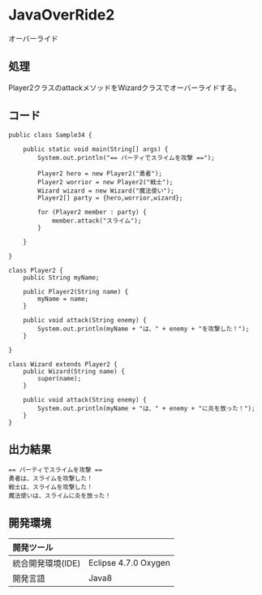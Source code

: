 # JavaOverRide2
オーバーライド

## 処理
Player2クラスのattackメソッドをWizardクラスでオーバーライドする。

## コード
```
public class Sample34 {

	public static void main(String[] args) {
		System.out.println("== パーティでスライムを攻撃 ==");

		Player2 hero = new Player2("勇者");
		Player2 worrior = new Player2("戦士");
		Wizard wizard = new Wizard("魔法使い");
		Player2[] party = {hero,worrior,wizard};

		for (Player2 member : party) {
			member.attack("スライム");
		}

	}

}

class Player2 {
	public String myName;

	public Player2(String name) {
		myName = name;
	}

	public void attack(String enemy) {
		System.out.println(myName + "は、" + enemy + "を攻撃した！");
	}

}

class Wizard extends Player2 {
	public Wizard(String name) {
		super(name);
	}

	public void attack(String enemy) {
		System.out.println(myName + "は、" + enemy + "に炎を放った！");
	}
}
```

## 出力結果  
```
== パーティでスライムを攻撃 ==
勇者は、スライムを攻撃した！
戦士は、スライムを攻撃した！
魔法使いは、スライムに炎を放った！
```
  
## 開発環境
| 開発ツール |  |
|:-|:-|
| 統合開発環境(IDE) | Eclipse 4.7.0 Oxygen |
| 開発言語 | Java8 |
